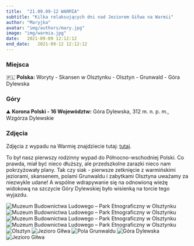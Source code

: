 ```yaml
---
title:  "21.09.09-12 WARMIA"
subtitle: "Kilka relaksujących dni nad Jeziorem Giłwa na Warmii"
author: "Maryjka"
avatar: "img/authors/mary.jpg"
image: "img/warmia.jpg"
date:   2021-09-09 12:12:12
end_date:   2021-09-12 12:12:12
---
```


### Miejsca
🇵🇱 **Polska:** Woryty - Skansen w Olsztynku - Olsztyn - Grunwald - Góra Dylewska

### Góry
⛰️ **Korona Polski - 16 Województw:** Góra Dylewska, 312 m. n. p. m., Wzgórza Dylewskie

### Zdjęcia
Zdjęcia z wypadu na Warmię znajdziecie tutaj: <a href="https://photos.app.goo.gl/VxFoJBG36fWjsMX58">tutaj</a>.

To był nasz pierwszy rodzinny wypad do Północno-wschodniej Polski. Co prawda, miał być nieco dłuższy, ale przedszkolne zarazki nieco nam pokrzyżowały plany. Tak czy siak - pierwsze zetknięcie z warmińskimi jeziorami, skansenem, polami Grunwaldu i zabytkami Olsztyna uważamy za niezwykle udane!
A wspólne wdrapywanie się na odnowioną wieżę widokową na szczycie Góry Dylewskiej było wisienką na torcie tego wyjazdu.

![Muzeum Budownictwa Ludowego – Park Etnograficzny w Olsztynku](https://user-images.githubusercontent.com/8321003/161048066-fd51d135-b396-499c-9f3d-457c404e8b79.png)
![Muzeum Budownictwa Ludowego – Park Etnograficzny w Olsztynku](https://user-images.githubusercontent.com/8321003/161048097-fe854f07-99f6-4ef2-ba19-3a5916904a0b.png)
![Muzeum Budownictwa Ludowego – Park Etnograficzny w Olsztynku](https://user-images.githubusercontent.com/8321003/161048115-7316b3c4-dc42-4fa6-b989-b1eec0bbc385.png)
![Muzeum Budownictwa Ludowego – Park Etnograficzny w Olsztynku](https://user-images.githubusercontent.com/8321003/161048145-1f7e77e0-b43f-4c6b-99c7-4ce267115fe7.png)
![Olsztyn](https://user-images.githubusercontent.com/8321003/161048182-6cedf766-8b5e-4969-bcdf-12e0e2348d9a.png)
![Jezioro Giłwa](https://user-images.githubusercontent.com/8321003/161048207-c84d6e0d-03e0-4569-894a-f7b141c65da9.png)
![Pola Grunwaldu](https://user-images.githubusercontent.com/8321003/161048249-2989d79c-feb5-4fcd-9dcc-1671162929d0.png)
![Góra Dylewska](https://user-images.githubusercontent.com/8321003/161048283-07f8a3dc-90a2-4c0b-b70e-686c96ca9d23.png)
![Jezioro Giłwa](https://user-images.githubusercontent.com/8321003/161048300-63652a5e-5deb-4556-ae18-fe14e50a1991.png)
